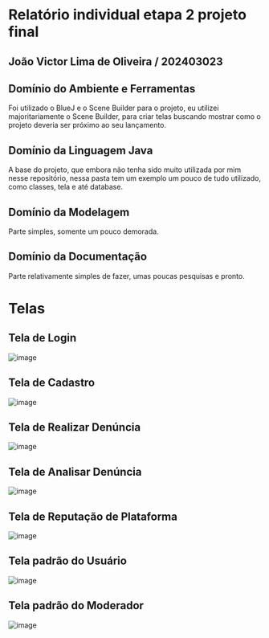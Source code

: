 # Relatório individual etapa 2 projeto final
## João Victor Lima de Oliveira / 202403023

## Domínio do Ambiente e Ferramentas
Foi utilizado o BlueJ e o Scene Builder para o projeto, eu utilizei majoritariamente o Scene Builder, para criar telas buscando mostrar como o projeto deveria ser próximo ao seu lançamento.

## Domínio da Linguagem Java
A base do projeto, que embora não tenha sido muito utilizada por mim nesse repositório, nessa pasta tem um exemplo um pouco de tudo utilizado, como classes, tela e até database.

## Domínio da Modelagem
Parte simples, somente um pouco demorada.

## Domínio da Documentação
Parte relativamente simples de fazer, umas poucas pesquisas e pronto.

# Telas

## Tela de Login
![image](https://github.com/JoaoP9L/Telas-Projeto/blob/main/Prints/login.png)

## Tela de Cadastro
![image](https://github.com/JoaoP9L/Telas-Projeto/blob/main/Prints/cadastro.png)

## Tela de Realizar Denúncia
![image](https://github.com/JoaoP9L/Telas-Projeto/blob/main/Prints/denuncia.png)

## Tela de Analisar Denúncia
![image](https://github.com/JoaoP9L/Telas-Projeto/blob/main/Prints/analise.png)

## Tela de Reputação de Plataforma
![image](https://github.com/JoaoP9L/Telas-Projeto/blob/main/Prints/plataforma.png)

## Tela padrão do Usuário
![image](https://github.com/JoaoP9L/Telas-Projeto/blob/main/Prints/user.png)

## Tela padrão do Moderador
![image](https://github.com/JoaoP9L/Telas-Projeto/blob/main/Prints/mod.png)
